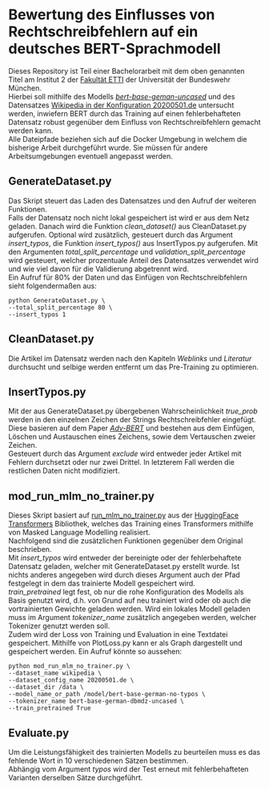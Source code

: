 # Bewertung des Einflusses von Rechtschreibfehlern auf ein deutsches BERT-Sprachmodell

Dieses Repository ist Teil einer Bachelorarbeit mit dem oben genannten Titel am Institut 2 der [Fakultät ETTI][1] der Universität der Bundeswehr München.  
Hierbei soll mithilfe des Modells [*bert-base-geman-uncased*][5] und des Datensatzes [Wikipedia in der Konfiguration 20200501.de][2] untersucht werden, inwiefern BERT durch das Training auf einen fehlerbehafteten Datensatz robust gegenüber dem Einfluss von Rechtschreibfehlern gemacht werden kann.  
Alle Dateipfade beziehen sich auf die Docker Umgebung in welchem die bisherige Arbeit durchgeführt wurde. Sie müssen für andere Arbeitsumgebungen eventuell angepasst werden.

## GenerateDataset.py
Das Skript steuert das Laden des Datensatzes und den Aufruf der weiteren Funktionen.  
Falls der Datensatz noch nicht lokal gespeichert ist wird er aus dem Netz geladen. Danach wird die Funktion *clean_dataset()* aus CleanDataset.py aufgerufen. 
Optional wird zusätzlich, gesteuert durch das Argument *insert_typos*, die Funktion *insert_typos()* aus InsertTypos.py aufgerufen.
Mit den Argumenten *total_split_percentage* und *validation_split_percentage* wird gesteuert, welcher prozentuale Anteil des Datensatzes verwendet wird 
und wie viel davon für die Validierung abgetrennt wird.  
Ein Aufruf für 80% der Daten und das Einfügen von Rechtschreibfehlern sieht folgendermaßen aus:  
```
python GenerateDataset.py \ 
--total_split_percentage 80 \ 
--insert_typos 1
```

## CleanDataset.py
Die Artikel im Datensatz werden nach den Kapiteln *Weblinks* und *Literatur* durchsucht und selbige werden entfernt um das Pre-Training zu optimieren.

## InsertTypos.py
Mit der aus GenerateDataset.py übergebenen Wahrscheinlichkeit *true_prob* werden in den einzelnen Zeichen der Strings Rechtschreibfehler eingefügt. 
Diese basieren auf dem Paper [*Adv-BERT*][6] und bestehen aus dem Einfügen, Löschen und Austauschen eines Zeichens, sowie dem Vertauschen zweier Zeichen.  
Gesteuert durch das Argument *exclude* wird entweder jeder Artikel mit Fehlern durchsetzt oder nur zwei Drittel. In letzterem Fall werden die restlichen Daten nicht modifiziert.

## mod_run_mlm_no_trainer.py
Dieses Skript basiert auf [run_mlm_no_trainer.py][3] aus der [HuggingFace Transformers][4] Bibliothek, welches das Training eines Transformers mithilfe von Masked Language Modelling realisiert.  
Nachfolgend sind die zusätzlichen Funktionen gegenüber dem Original beschrieben.  
Mit *insert_typos* wird entweder der bereinigte oder der fehlerbehaftete Datensatz geladen, welcher mit GenerateDataset.py erstellt wurde. Ist nichts anderes angegeben wird durch dieses Argument auch der Pfad festgelegt in dem das trainierte Modell gespeichert wird.  
*train_pretrained* legt fest, ob nur die rohe Konfiguration des Modells als Basis genutzt wird, d.h. von Grund auf neu trainiert wird oder ob auch die vortrainierten Gewichte geladen werden. Wird ein lokales Modell geladen muss im Argument *tokenizer_name* zusätzlich angegeben werden, welcher Tokenizer genutzt werden soll.  
Zudem wird der Loss von Training und Evaluation in eine Textdatei gespeichert. Mithilfe von PlotLoss.py kann er als Graph dargestellt und gespeichert werden. 
Ein Aufruf könnte so aussehen:
```
python mod_run_mlm_no_trainer.py \
--dataset_name wikipedia \
--dataset_config_name 20200501.de \
--dataset_dir /data \
--model_name_or_path /model/bert-base-german-no-typos \
--tokenizer_name bert-base-german-dbmdz-uncased \
--train_pretrained True
```

## Evaluate.py
Um die Leistungsfähigkeit des trainierten Modells zu beurteilen muss es das fehlende Wort in 10 verschiedenen Sätzen bestimmen.  
Abhängig vom Argument *typos* wird der Test erneut mit fehlerbehafteten Varianten derselben Sätze durchgeführt.


[1]: https://www.unibw.de/etti
[2]: https://huggingface.co/datasets/wikipedia#20200501de
[3]: https://github.com/huggingface/transformers/blob/master/examples/pytorch/language-modeling/run_mlm_no_trainer.py
[4]: https://huggingface.co/transformers/
[5]: https://huggingface.co/dbmdz/bert-base-german-uncased
[6]: https://arxiv.org/abs/2003.04985
